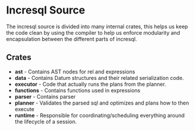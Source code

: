 # Incresql Source

The incresql source is divided into many internal crates, this helps us keep the code clean by
using the compiler to help us enforce modularity and encapsulation between the different parts of incresql.

## Crates
* **ast** - Contains AST nodes for rel and expressions
* **data** - Contains Datum structures and their related serialization code.
* **executor** - Code that actually runs the plans from the planner.
* **functions** - Contains functions used in expressions
* **parser** - Contains parser
* **planner** - Validates the parsed sql and optimizes and plans how to then execute
* **runtime** - Responsible for coordinating/scheduling everything around the lifecycle of a session.
